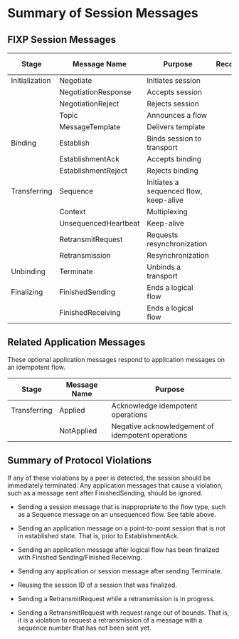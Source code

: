 Summary of Session Messages
===========================

FIXP Session Messages
---------------------

| Stage          | Message Name         | Purpose                                | Recoverable   | Idempotent   | Unsequenced / None | Multicast |
|----------------|----------------------|----------------------------------------|:-------------:|:------------:|:------------------:|:---------:|
| Initialization | Negotiate            | Initiates session                      | •             | •            | •                  |           |
|                | NegotiationResponse  | Accepts session                        | •             | •            | •                  |           |
|                | NegotiationReject    | Rejects session                        | •             | •            | •                  |           |
|                | Topic                | Announces a flow                       |               |              |                    | •         |
|                | MessageTemplate      | Delivers template                      | •             | •            | •                  | •         |
| Binding        | Establish            | Binds session to transport             | •             | •            | •                  |           |
|                | EstablishmentAck     | Accepts binding                        | •             | •            | •                  |           |
|                | EstablishmentReject  | Rejects binding                        | •             | •            | •                  |           |
| Transferring   | Sequence             | Initiates a sequenced flow, keep-alive | •             | •            |                    | •         |
|                | Context              | Multiplexing                           | •             | •            | •                  | •         |
|                | UnsequencedHeartbeat | Keep-alive                             |               |              | •                  |           |
|                | RetransmitRequest    | Requests resynchronization             | •             |              |                    |           |
|                | Retransmission       | Resynchronization                      | •             |              |                    |           |
| Unbinding      | Terminate            | Unbinds a transport                    | •             | •            | •                  |           |
| Finalizing     | FinishedSending      | Ends a logical flow                    | •             | •            | •                  | •         |
|                | FinishedReceiving    | Ends a logical flow                    | •             | •            | •                  | •         |

Related Application Messages
----------------------------

These optional application messages respond to application messages on an idempotent flow.

| Stage        | Message Name | Purpose                                           |
|--------------|--------------|---------------------------------------------------|
| Transferring | Applied      | Acknowledge idempotent operations                 |
|              | NotApplied   | Negative acknowledgement of idempotent operations |

Summary of Protocol Violations
------------------------------

If any of these violations by a peer is detected, the session should be immediately terminated. Any application messages that cause a violation, such as a message sent after FinishedSending, should be ignored.

-  Sending a session message that is inappropriate to the flow type, such as a Sequence message on an unsequenced flow. See table above.

-  Sending an application message on a point-to-point session that is not in established state. That is, prior to EstablishmentAck.

- Sending an application message after logical flow has been finalized with Finished Sending/Finished Receiving.

- Sending any application or session message after sending Terminate.

- Reusing the session ID of a session that was finalized.

- Sending a RetransmitRequest while a retransmission is in progress.

- Sending a RetransmitRequest with request range out of bounds. That is, it is a violation to request a retransmission of a message with a sequence number that has not been sent yet.
